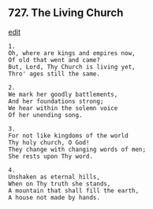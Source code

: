 
## 727.  The Living Church
[edit](https://docs.google.com/document/d/19lNLwfpDTzRA5gJeh67BNGUZ4HGM0I63/edit?mode=html)



    1.
    Oh, where are kings and empires now,
    Of old that went and came?
    But, Lord, Thy Church is living yet,
    Thro' ages still the same.

    2.
    We mark her goodly battlements,
    And her foundations strong;
    We hear within the solemn voice
    Of her unending song.

    3.
    For not like kingdoms of the world
    Thy holy church, O God!
    They change with changing words of men;
    She rests upon Thy word.

    4.
    Unshaken as eternal hills,
    When on Thy truth she stands,
    A mountain that shall fill the earth,
    A house not made by hands.

